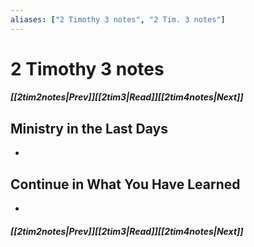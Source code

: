 ```yaml
---
aliases: ["2 Timothy 3 notes", "2 Tim. 3 notes"]
---
```

# 2 Timothy 3 notes
##### <span class=arrow-left></span>[[2tim2notes|Prev]]<span class=navigation-separator></span>[[2tim3|Read]]<span class=navigation-separator></span>[[2tim4notes|Next]]<span class=arrow-right></span>
## Ministry in the Last Days
- 
## Continue in What You Have Learned
- 
##### <span class=arrow-left></span>[[2tim2notes|Prev]]<span class=navigation-separator></span>[[2tim3|Read]]<span class=navigation-separator></span>[[2tim4notes|Next]]<span class=arrow-right></span>